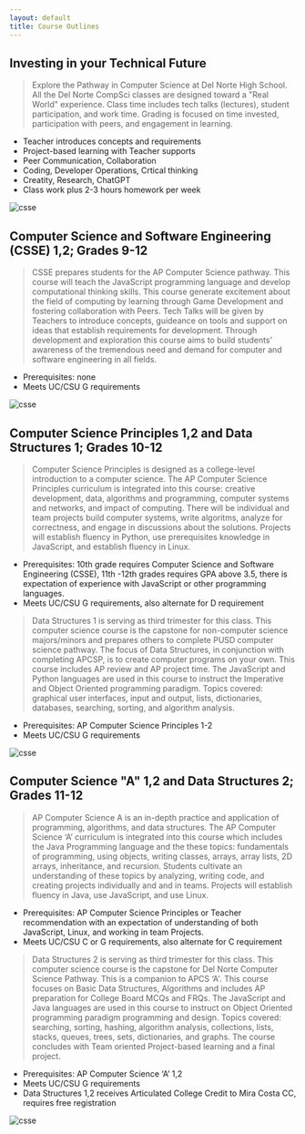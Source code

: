 ```yaml
---
layout: default
title: Course Outlines
---
```


## Investing in your Technical Future
> Explore the Pathway in Computer Science at Del Norte High School.  All the Del Norte CompSci classes are designed toward a "Real World" experience.  Class time includes tech talks (lectures), student participation, and work time.  Grading is focused on time invested, participation with peers, and engagement in learning. 
- Teacher introduces concepts and requirements
- Project-based learning with Teacher supports
- Peer Communication, Collaboration
- Coding, Developer Operations, Crtical thinking
- Creatity, Research, ChatGPT
- Class work plus 2-3 hours homework per week

![csse]({{site.baseurl}}/images/ccr.png)

## Computer Science and Software Engineering (CSSE) 1,2; Grades 9-12 
> CSSE prepares students for the AP Computer Science pathway. This course will teach the JavaScript programming language and develop computational thinking skills. This course generate excitement about the field of computing by learning through Game Development and fostering collaboration with Peers.  Tech Talks will be given by Teachers to introduce concepts, guideance on tools and support on ideas that establish requirements for development.  Through development and exploration this course aims to build students’ awareness of the tremendous need and demand for computer and software engineering in all fields.
- Prerequisites: none 
- Meets UC/CSU G requirements 

![csse]({{site.baseurl}}/images/csse.png)

## Computer Science Principles 1,2 and Data Structures 1; Grades 10-12
> Computer Science Principles is designed as a college-level introduction to a computer science.   The AP Computer Science Principles curriculum is integrated into this course: creative development, data, algorithms and programming, computer systems and networks, and impact of computing. There will be individual and team projects build computer systems, write algoritms, analyze for correctness, and engage in discussions about the solutions.  Projects will establish fluency in Python, use prerequisites knowledge in JavaScript, and establish fluency in Linux.
- Prerequisites: 10th grade requires Computer Science and Software Engineering (CSSE),  11th -12th grades requires GPA above 3.5, there is expectation of experience with JavaScript or other programming languages.
- Meets UC/CSU G requirements, also alternate for D requirement

> Data Structures 1 is serving as third trimester for this class. This computer science course is the capstone for non-computer science majors/minors and prepares others to complete PUSD computer science pathway. The focus of Data Structures, in conjunction with completing APCSP, is to create computer programs on your own. This course includes AP review and AP project time.  The JavaScript and Python languages are used in this course to instruct the Imperative and Object Oriented programming paradigm. Topics covered: graphical user interfaces, input and output, lists, dictionaries, databases, searching, sorting, and algorithm analysis. 
- Prerequisites: AP Computer Science Principles 1-2 
- Meets UC/CSU G requirements

![csse]({{site.baseurl}}/images/csp.png)

## Computer Science "A" 1,2 and Data Structures 2; Grades 11-12
> AP Computer Science A is an in-depth practice and application of programming, algorithms, and data structures. The AP Computer Science ‘A’  curriculum is integrated into this course which includes the Java Programming language and the these topics:  fundamentals of programming, using objects, writing classes, arrays, array lists, 2D arrays, inheritance, and recursion.  Students cultivate an understanding of these topics by analyzing, writing code, and creating projects individually and and in teams.  Projects will establish fluency in Java, use JavaScript, and use Linux.
- Prerequisites: AP Computer Science Principles or Teacher recommendation with an expectation of understanding of both JavaScript, Linux, and working in team Projects.
- Meets UC/CSU C or G requirements, also alternate for C requirement

> Data Structures 2 is serving as third trimester for this class. This computer science course is the capstone for Del Norte Computer Science Pathway. This is a companion to APCS ‘A'. This course focuses on Basic Data Structures, Algorithms and includes AP preparation for College Board MCQs and FRQs.  The JavaScript and Java languages are used in this course to instruct on Object Oriented programming paradigm programming and design. Topics covered: searching, sorting, hashing, algorithm analysis,  collections, lists, stacks, queues, trees, sets, dictionaries, and graphs.  The course concludes with Team oriented Project-based learning and a final project.
- Prerequisites: AP Computer Science ‘A’ 1,2
- Meets UC/CSU G requirements
- Data Structures 1,2 receives Articulated College Credit to Mira Costa CC, requires free registration

![csse]({{site.baseurl}}/images/csa.png)
